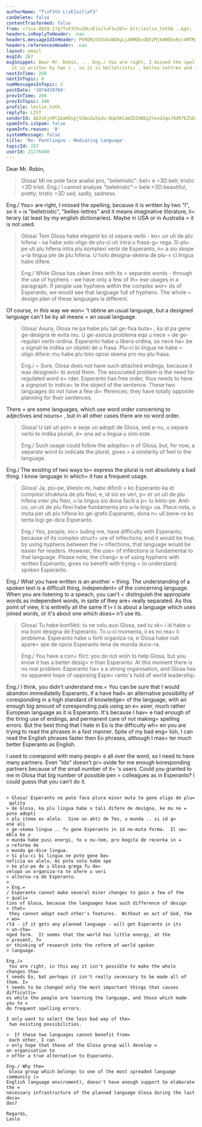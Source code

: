 ```yaml
---
authorName: "T\xF3th L\xE1szl\xF3"
canDelete: false
contentTrasformed: false
from: =?iso-8859-2?q?T=F3th=20L=E1szl=F3=20?= &lt;leslie_toth@...&gt;
headers.inReplyToHeader: .nan
headers.messageIdInHeader: PERQRy5XSU4uNDAyLjA0MDExODE2Mjk0NDExNjc4MTM2NzVAZHJvdHBvc3RhLmh1Pg==
headers.referencesHeader: .nan
layout: email
msgId: 267
msgSnippet: Dear Mr. Robin, ... Eng./ You are right, I missed the spelling, because
  it is written by two l , so it is belletristic , belles-lettres and it means
nextInTime: 268
nextInTopic: 0
numMessagesInTopic: 3
postDate: '1074439784'
prevInTime: 266
prevInTopic: 266
profile: leslie_toth
replyTo: LIST
senderId: AD2vEjnMl1baKDxpjV2AoZw5pdu-QUphKtaWZDZHDEg2tevG5qoJ9dR7EZSEmDKvN9jvziUJQZWkerliEFQzQdGXg25-SRiCpPAyfhBeVzfheL3xuohcP4Vy3hbAoXIMkXMt8IRp-UsT
spamInfo.isSpam: false
spamInfo.reason: '0'
systemMessage: false
title: 'Re: Pontlingvo - Mediating language'
topicId: 257
userId: 21276468
---
```



Dear Mr. Robin,


> Glosa/ Mi ne pote face analisi pro, "beletristic": bel=
e  =3D beli; tristic =3D 
> tristi.
> Eng./ I cannot analyse "beletristic":=
 bele =3D beautiful, pretty; tristic =3D 
> sad, sadly, sadness.

Eng./ You=
 are right, I missed the spelling, because it is written by two "l", so it =
is "belletristic", "belles-lettres" and it means imaginative literature, li=
terary (at least by my english dictionaries). Maybe in USA or in Australia =
it is not used.
 
>  Glosa/ Tem Glosa habe eleganti ko id separa verbi - ko=
 un uti de plu 
> hifena - na habe solo oligo de plu-ci uti intra u frasa-g=
rega.  Si plu-pe 
> uti plu hifena intra plu komplexi verbi de Esperanto, n=
a sio skope u-la 
> lingua ple de plu hifena.  U holo designa-skema de plu-=
ci lingua habe
> difere.
> 
> Eng./   While Glosa has clean lines with its =
separate words - through the 
> use of hyphens -
> we have only a few of th=
ese usages in a paragraph.  If people use hyphens 
> within the complex wor=
ds of Esperanto, we would see that language full of 
> hyphens.  The whole =
design plan of these languages is different.

Of course, in this way we won=
't obtine an usual language, but a designed language can't be by all means =
an usual language.
 
> Glosa/ Asura, Glosa ne pa habe plu tali ge-fixa buta=
, ka id pa gene 
> ge-designa te evita mu. U ge-asocia problema eqa u nece =
de ge-regulari 
> verbi-ordina.  Esperanto habe u libera ordina, so nece ha=
be u signali te 
> indika un objekti de u frasa.  Plu-ci bi lingua ne habe =
oligo difere: mu 
> habe plu toto oposi skema pro mu plu frasa.
> 
> Eng./ =
Sure, Glosa does not have such attached endings, because it was 
> designed=
 to avoid them.  The associated problem is the need for regulated 
> word o=
rder.  Esperanto has free order, thus needs to have a signpost to 
> indica=
te the object of the sentence.  These two languages do not have a few 
> di=
fferences; they have totally opposite planning for their sentences.

There =
are some languages, which use word order concerning to adjectives and nouns=
, but in all other cases there are no word order.
 
> Glosa/ U tali uti pot=
e seqe un adopti de Glosa, sed a-nu, u separa verbi te 
> indika plurali, d=
ona ad u lingua u simi este.
> 
> Eng./ Such usage could follow the adoptio=
n of Glosa, but, for now, a 
> separate word to indicate the plural, gives =
a similarity of feel to the 
> language.

Eng./ The existing of two ways to=
 express the plural is not absolutely a bad thing. I know language in which=
 it has a frequent usage.
 
> Glosa/ Ja, plu-pe, kliesto mi, habe dificili =
ko Esperanto ka id complexi 
> struktura de plu flexi; e, id sio es veri, p=
er un uti de plu hifena inter 
> plu flexi, u-la lingua sio dona facili a p=
lu lekto-pe.  Anti-co, un uti de 
> plu flexi habe fundamenta pro u-la ling=
ua.  Place nota, u muta per uti plu 
> hifena ko ge-grafo Esperanto, dona n=
uli bene-ra ko tenta logi ge-dice 
> Esperanto.
> 
> Eng./ Yes, people, inc=
luding me, have difficulty with Esperanto, because of 
> its complex struct=
ure of inflections; and it would be true, by using 
> hyphens between the i=
nflections, that language would be easier for 
> readers.  However, the use=
 of inflections is fundamental to that 
> language.  Please note, the chang=
e of using hyphens with written Esperanto, 
> gives no benefit with trying =
to understand spoken Esperanto.

Eng./ What you have written is an another =
thing. The understanding of a spoken text is a difficult thing, independent=
 of the concerning language. When you are listening to a speach, you can't =
distinguish the appropiate words as independent words, in spite of they are=
 really separated. As this point of view, it is entirelly all the same if i=
t is about a language which uses joined words, or it's about one which does=
n't use its.
 
> Glosa/ Tu habe konflikti: tu ne volu auxi Glosa, sed tu sk=
i id habe u ma 
> boni designa de Esperanto.  To u-ci momenta, il es no rea=
li problema: 
> Esperanto habe u forti organiza-ra, e Glosa habe nuli apare=
 spe de oposi 
> Esperanto tena de munda duce-ra.
> 
> Eng./ You have a con=
flict: you do not wish to help Glosa, but you know it 
> has a better desig=
n than Esperanto.  At this moment there is no real 
> problem: Esperanto ha=
s a strong organisation, and Glosa has no apparent 
> hope of opposing Espe=
ranto's hold of world leadership.

Eng./ I think, you didn't understand me.=
 You can be sure that I would abandon immediatelly Esperanto, if a have had=
 an alternative possibility of coresponding in a high standard of knowledge=
 of the language, with an enough big amount of coresponding pals using an e=
asier, much rather European language as it is Esperanto. It's because I hav=
e had enough of the tiring use of endings, and permanent care of not making=
 spelling errors. But the best thing that I hate in Eo is the difficulty wh=
en you are trying to read the phrases in a fast manner.
Spite of my bad eng=
lish, I can read the English phrases faster then Eo phrases, although I mas=
ter much better  Esperanto as English.

I used to corespond with many peopl=
e all over the word, so I need to have many partners. Even "Ido" doesn't pr=
ovide for me enough koresponding partners because of the small number of it=
's users.
Could you granted to me in Glosa that big number of possible pen =
colleagues as in Esperanto? I could guess that you can't do it. 

>    ~~~~=
~~~~~
> Glosa/ Esperanto ne pote face plura minor muta te gene oligo de plu=
 qalita 
> de Glosa, ka plu lingua habe u tali difere de designa, ke mu ne =
pote adopti 
> plu itema ex alelo.  Sine un akti de Teo, u munda .. si id g=
ene ali 
> ge-skema lingua .. fu gene Esperanto in id no-muta forma.  Il se=
mbla ke u 
> munda habe pusi energi, to u nu-tem, pro kogita de recerka in =
u reforma de 
> munda ge-dice lingua.
> Si plu-ci bi lingua ne pote gene be=
neficia ex alelo, mi pote solo habe spe 
> ke plu-pe de u Glosa grega fu de=
velopo un organiza-ra te ofere u veri 
> alterna-ra de Esperanto.
> 
> Eng.=
/ Esperanto cannot make several minor changes to gain a few of the 
> quali=
ties of Glosa, because the languages have such difference of design 
> that=
 they cannot adopt each other's features.  Without an act of God, the 
> wo=
rld - if it gets any planned language - will get Esperanto in its 
> un-cha=
nged form.  It seems that the world has little energy, at the 
> present, f=
or thinking of research into the reform of world spoken 
> language.

Eng./=
 You are right, in this way it isn't possible to make the whole changes tha=
t needs Eo, bat perhaps it isn't really secessary to be made all of them. I=
t needs to be changed only the most important things that causes difficulti=
es while the people are learning the language, and those which made you to =
do frequent spelling errors.

I only want to select the less bad way of the=
 two existing possibilities.

>  If these two languages cannot benefit from=
 each other, I can 
> only hope that those of the Glosa group will develop =
an organisation to 
> offer a true alternative to Esperanto.

Eng./ Why the=
 Glosa group which belongs to one of the most spreaded language community (=
English language enviroment), doesn't have enough support to elaborate the =
necessary infrastructure of the planned language Glosa during the last deca=
des? 
 
Regards,
Laslo
